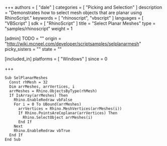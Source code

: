 +++
authors = [ "dale" ]
categories = [ "Picking and Selection" ]
description = "Demonstrates how to select mesh objects that are planar using RhinoScript."
keywords = [ "rhinoscript", "vbscript" ]
languages = [ "VBScript" ]
sdk = [ "RhinoScript" ]
title = "Select Planar Meshes"
type = "samples/rhinoscript"
weight = 1

[admin]
TODO = ""
origin = "http://wiki.mcneel.com/developer/scriptsamples/selplanarmesh"
picky_sisters = ""
state = ""

[included_in]
platforms = [ "Windows" ]
since = 0

+++

```vbnet
Sub SelPlanarMeshes
  Const rhMesh = 32
  Dim arrMeshes, arrVertices, i
  arrMeshes = Rhino.ObjectsByType(rhMesh)
  If IsArray(arrMeshes) Then
    Rhino.EnableRedraw vbFalse
    For i = 0 To UBound(arrMeshes)
      arrVertices = Rhino.MeshVertices(arrMeshes(i))
      If Rhino.PointsAreCoplanar(arrVertices) Then
        Rhino.SelectObject arrMeshes(i)
      End If
    Next
    Rhino.EnableRedraw vbTrue
  End If
End Sub
```
